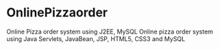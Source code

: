 # OnlinePizzaorder
Online Pizza order system using J2EE, MySQL
Online pizza order system using Java Servlets, JavaBean, JSP, HTML5, CSS3 and MySQL
